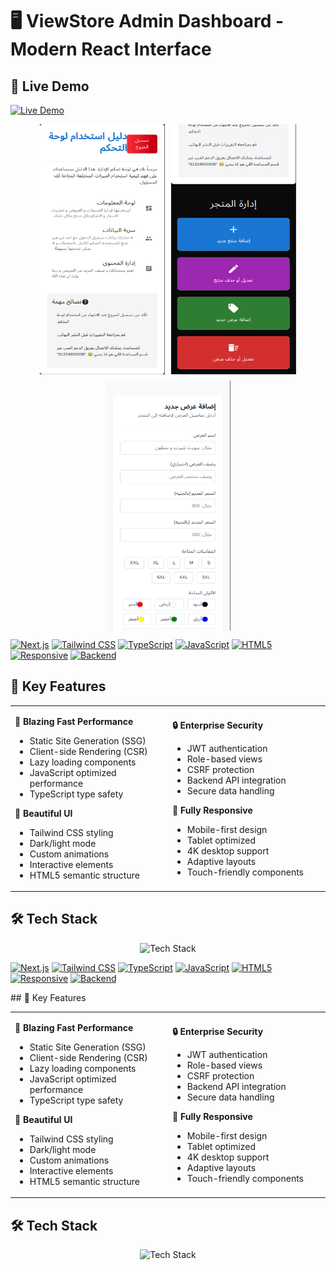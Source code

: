# 🖥️ ViewStore Admin Dashboard - Modern React Interface

## 🔗 Live Demo  

[![Live Demo](https://img.shields.io/badge/Live_Demo-%2300C853?style=for-the-badge&logo=vercel&logoColor=white)](https://admin.viewstore.shop)


<div align="center" style="display: flex; justify-content: center; gap: 10px; flex-wrap: wrap;">
  <img src="../assets/dashboard-1.png" width="200" height="400" alt="ViewStore Admin Dashboard">
  <img src="../assets/dashboard-2.png" width="200" height="400"  alt="Admin Dashboard Preview">
  <img src="../assets/dashboard-3.png" width="200" height="400"  alt="Admin Dashboard Preview">
</div>
  
  [![Next.js](https://img.shields.io/badge/Next.js-14.2.3-black?logo=next.js)](https://nextjs.org)
  [![Tailwind CSS](https://img.shields.io/badge/Tailwind_CSS-3.4.1-%2338B2AC?logo=tailwind-css)](https://tailwindcss.com)
  [![TypeScript](https://img.shields.io/badge/TypeScript-5.3.3-%233178C6?logo=typescript)](https://www.typescriptlang.org)
  [![JavaScript](https://img.shields.io/badge/JavaScript-ES6+-%23F7DF1E?logo=javascript)](https://developer.mozilla.org/en-US/docs/Web/JavaScript)
  [![HTML5](https://img.shields.io/badge/HTML5-%23E34F26?logo=html5)](https://developer.mozilla.org/en-US/docs/Web/HTML)
  [![Responsive](https://img.shields.io/badge/Responsive-Yes-brightgreen)](https://developer.mozilla.org/en-US/docs/Learn/CSS/CSS_layout/Responsive_Design)
  [![Backend](https://img.shields.io/badge/Backend-Integrated-success)](https://developer.mozilla.org/en-US/docs/Web/HTTP)
</div>

## 🌟 Key Features

<table>
  <tr>
    <td width="50%">
    
**🚀 Blazing Fast Performance**
- Static Site Generation (SSG)
- Client-side Rendering (CSR)
- Lazy loading components
- JavaScript optimized performance
- TypeScript type safety

**🎨 Beautiful UI**
- Tailwind CSS styling
- Dark/light mode
- Custom animations
- Interactive elements
- HTML5 semantic structure

</td>
    <td width="50%">

**🔒 Enterprise Security**
- JWT authentication
- Role-based views
- CSRF protection
- Backend API integration
- Secure data handling

**📱 Fully Responsive**
- Mobile-first design
- Tablet optimized
- 4K desktop support
- Adaptive layouts
- Touch-friendly components

</td>
  </tr>
</table>

## 🛠️ Tech Stack

<div align="center">
  <img src="https://skillicons.dev/icons?i=nextjs,typescript,tailwind,react,vercel,jest,storybook,js,html" alt="Tech Stack">
</div>
  
  [![Next.js](https://img.shields.io/badge/Next.js-14.2.3-black?logo=next.js)](https://nextjs.org)
  [![Tailwind CSS](https://img.shields.io/badge/Tailwind_CSS-3.4.1-%2338B2AC?logo=tailwind-css)](https://tailwindcss.com)
  [![TypeScript](https://img.shields.io/badge/TypeScript-5.3.3-%233178C6?logo=typescript)](https://www.typescriptlang.org)
  [![JavaScript](https://img.shields.io/badge/JavaScript-ES6+-%23F7DF1E?logo=javascript)](https://developer.mozilla.org/en-US/docs/Web/JavaScript)
  [![HTML5](https://img.shields.io/badge/HTML5-%23E34F26?logo=html5)](https://developer.mozilla.org/en-US/docs/Web/HTML)
  [![Responsive](https://img.shields.io/badge/Responsive-Yes-brightgreen)](https://developer.mozilla.org/en-US/docs/Learn/CSS/CSS_layout/Responsive_Design)
  [![Backend](https://img.shields.io/badge/Backend-Integrated-success)](https://developer.mozilla.org/en-US/docs/Web/HTTP)
</div>
## 🌟 Key Features

<table>
  <tr>
    <td width="50%">
    
**🚀 Blazing Fast Performance**
- Static Site Generation (SSG)
- Client-side Rendering (CSR)
- Lazy loading components
- JavaScript optimized performance
- TypeScript type safety

**🎨 Beautiful UI**
- Tailwind CSS styling
- Dark/light mode
- Custom animations
- Interactive elements
- HTML5 semantic structure

</td>
    <td width="50%">

**🔒 Enterprise Security**
- JWT authentication
- Role-based views
- CSRF protection
- Backend API integration
- Secure data handling

**📱 Fully Responsive**
- Mobile-first design
- Tablet optimized
- 4K desktop support
- Adaptive layouts
- Touch-friendly components

</td>
  </tr>
</table>

## 🛠️ Tech Stack

<div align="center">
  <img src="https://skillicons.dev/icons?i=nextjs,typescript,tailwind,react,vercel,jest,storybook,js,html" alt="Tech Stack">
</div>
